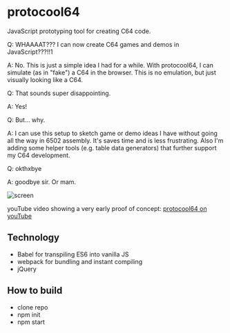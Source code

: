# protocool64
JavaScript prototyping tool for creating C64 code.

Q: WHAAAAT??? I can now create C64 games and demos in JavaScript???!!1

A: No. This is just a simple idea I had for a while. With protocool64, I can simulate (as in "fake") a C64 in the browser. This is no emulation, but just visually looking like a C64.

Q: That sounds super disappointing. 

A: Yes!

Q: But... why.

A: I can use this setup to sketch game or demo ideas I have without going all the way in 6502 assembly. It's saves time and is less frustrating. Also I'm adding some helper tools (e.g. table data generators) that further support my C64 development.

Q: okthxbye

A: goodbye sir. Or mam.

![screen](https://user-images.githubusercontent.com/434355/49403633-92121080-f74d-11e8-8e55-cf306be81206.jpg)

youTube video showing a very early proof of concept: <a href="https://www.youtube.com/watch?v=hYd0mba_QnI">protocool64 on youTube</a>

## Technology

* Babel for transpiling ES6 into vanilla JS
* webpack for bundling and instant compiling
* jQuery

## How to build

* clone repo
* npm init
* npm start
